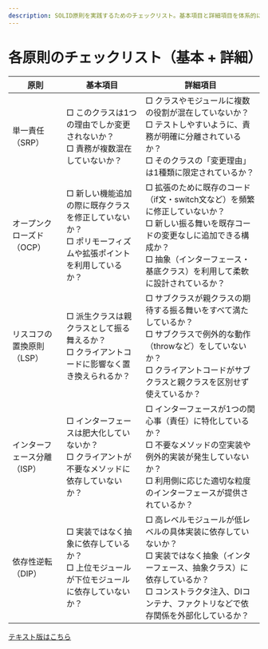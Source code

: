 ```yaml
---
description: SOLID原則を実践するためのチェックリスト。基本項目と詳細項目を体系的に整理しています。
---
```

# 各原則のチェックリスト（基本 + 詳細）

| 原則 | 基本項目 | 詳細項目 |
|------|----------|----------|
| 単一責任<br>（SRP） | □ このクラスは1つの理由でしか変更されないか？<br>□ 責務が複数混在していないか？ | □ クラスやモジュールに複数の役割が混在していないか？<br>□ テストしやすいように、責務が明確に分離されているか？<br>□ そのクラスの「変更理由」は1種類に限定されているか？ |
| オープンクローズド<br>（OCP） | □ 新しい機能追加の際に既存クラスを修正していないか？<br>□ ポリモーフィズムや拡張ポイントを利用しているか？ | □ 拡張のために既存のコード（if文・switch文など）を頻繁に修正していないか？<br>□ 新しい振る舞いを既存コードの変更なしに追加できる構成か？<br>□ 抽象（インターフェース・基底クラス）を利用して柔軟に設計されているか？ |
| リスコフの置換原則<br>（LSP） |□ 派生クラスは親クラスとして振る舞えるか？<br>□ クライアントコードに影響なく置き換えられるか？ | □ サブクラスが親クラスの期待する振る舞いをすべて満たしているか？<br>□ サブクラスで例外的な動作（throwなど）をしていないか？<br>□ クライアントコードがサブクラスと親クラスを区別せず使えているか？ |
| インターフェース分離<br>（ISP） | □ インターフェースは肥大化していないか？<br>□ クライアントが不要なメソッドに依存していないか？ | □ インターフェースが1つの関心事（責任）に特化しているか？<br>□ 不要なメソッドの空実装や例外的実装が発生していないか？<br>□ 利用側に応じた適切な粒度のインターフェースが提供されているか？ |
| 依存性逆転<br>（DIP） | □ 実装ではなく抽象に依存しているか？<br>□ 上位モジュールが下位モジュールに依存していないか？ | □ 高レベルモジュールが低レベルの具体実装に依存していないか？<br>□ 実装ではなく抽象（インターフェース、抽象クラス）に依存しているか？<br>□ コンストラクタ注入、DIコンテナ、ファクトリなどで依存関係を外部化しているか？ |

[テキスト版はこちら](./solid-checklist.text.md)